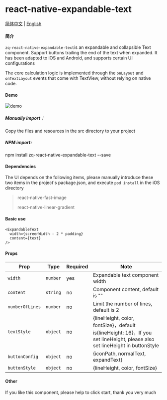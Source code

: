 # react-native-expandable-text

<a href="./README.zh-CN.md">简体中文</a> | <a href="./README.md">English</a>

#### 简介
```zq-react-native-expandable-text```is an expandable and collapsible Text component. Support buttons trailing the end of the text when expanded. It has been adapted to iOS and Android, and supports certain UI configurations 

The core calculation logic is implemented through the ```onLayout``` and ```onTextLayout``` events that come with TextView, without relying on native code.

#### Demo
![demo](./expand.gif)

##### Manually import：
Copy the files and resources in the src directory to your project

##### NPM import:
npm install zq-react-native-expandable-text --save

#### Dependencies
The UI depends on the following items, please manually introduce these two items in the project's package.json, and execute ```pod install``` in the iOS directory
>react-native-fast-image
>
>react-native-linear-gradient

#### Basic use
```
<ExpandableText
  width={screenWidth - 2 * padding}
  content={text}
/>
```

#### Props

| Prop | Type | Required | Note |
|---|---|---|---|
| `width` | `number` | yes | Expandable text component width
| `content` | `string` | no | Component content, default is ""
| `numberOfLines` | `number` | no | Limit the number of lines, default is 2
| `textStyle` | `object` | no | {lineHeight, color, fontSize}，default is{lineHeight: 16}，If you set lineHeight, please also set lineHeight in buttonStyle
| `buttonConfig` | `object` | no | {iconPath, normalText, expandText}
| `buttonStyle` | `object ` | no | {lineHeight, color, fontSize}

#### Other
If you like this component, please help to click start, thank you very much



